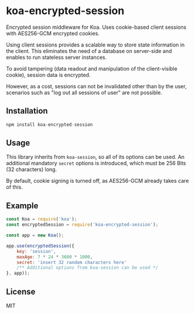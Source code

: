 # koa-encrypted-session

Encrypted session middleware for Koa. Uses cookie-based client sessions with AES256-GCM encrypted cookies.

Using client sessions provides a scalable way to store state information in the client. This eliminates the need of a database on server-side and enables to run stateless server instances.

To avoid tampering (data readout and manipulation of the client-visible cookie), session data is encrypted.

However, as a cost, sessions can not be invalidated other than by the user, scenarios such as "log out all sessions of user" are not possible.

## Installation

```js
npm install koa-encrypted-session
```

## Usage

This library inherits from `koa-session`, so all of its options can be used. An additional mandatory `secret` options is introduced, which must be 256 Bits (32 characters) long.

By default, cookie signing is turned off, as AES256-GCM already takes care of this.

## Example

```js
const Koa = require('koa');
const encryptedSession = require('koa-encrypted-session');

const app = new Koa();

app.use(encryptedSession({
    key: 'session',
    maxAge: 7 * 24 * 3600 * 1000,
    secret: 'insert 32 random characters here'
    /** Additional options from koa-session can be used */
}, app));
```

## License

MIT
